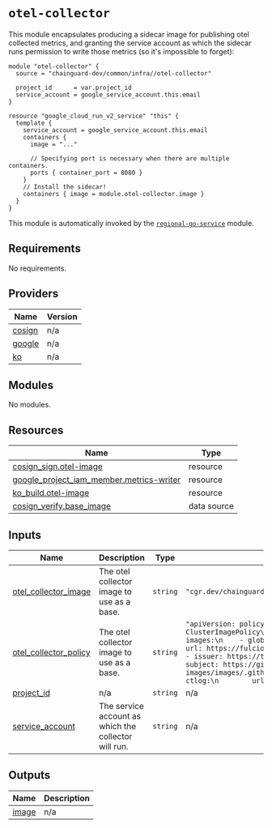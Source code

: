 # `otel-collector`

This module encapsulates producing a sidecar image for publishing otel collected
metrics, and granting the service account as which the sidecar runs permission
to write those metrics (so it's impossible to forget):

```
module "otel-collector" {
  source = "chainguard-dev/common/infra//otel-collector"

  project_id      = var.project_id
  service_account = google_service_account.this.email
}

resource "google_cloud_run_v2_service" "this" {
  template {
    service_account = google_service_account.this.email
    containers {
      image = "..."

      // Specifying port is necessary when there are multiple containers.
      ports { container_port = 8080 }
    }
    // Install the sidecar!
    containers { image = module.otel-collector.image }
  }
}
```

This module is automatically invoked by the
[`regional-go-service`](../regional-go-service/README.md) module.

<!-- BEGIN_TF_DOCS -->
## Requirements

No requirements.

## Providers

| Name | Version |
|------|---------|
| <a name="provider_cosign"></a> [cosign](#provider\_cosign) | n/a |
| <a name="provider_google"></a> [google](#provider\_google) | n/a |
| <a name="provider_ko"></a> [ko](#provider\_ko) | n/a |

## Modules

No modules.

## Resources

| Name | Type |
|------|------|
| [cosign_sign.otel-image](https://registry.terraform.io/providers/chainguard-dev/cosign/latest/docs/resources/sign) | resource |
| [google_project_iam_member.metrics-writer](https://registry.terraform.io/providers/hashicorp/google/latest/docs/resources/project_iam_member) | resource |
| [ko_build.otel-image](https://registry.terraform.io/providers/ko-build/ko/latest/docs/resources/build) | resource |
| [cosign_verify.base_image](https://registry.terraform.io/providers/chainguard-dev/cosign/latest/docs/data-sources/verify) | data source |

## Inputs

| Name | Description | Type | Default | Required |
|------|-------------|------|---------|:--------:|
| <a name="input_otel_collector_image"></a> [otel\_collector\_image](#input\_otel\_collector\_image) | The otel collector image to use as a base. | `string` | `"cgr.dev/chainguard/opentelemetry-collector-contrib:latest"` | no |
| <a name="input_otel_collector_policy"></a> [otel\_collector\_policy](#input\_otel\_collector\_policy) | The otel collector image to use as a base. | `string` | `"apiVersion: policy.sigstore.dev/v1beta1\nkind: ClusterImagePolicy\nmetadata:\n  name: base-policy\nspec:\n  images:\n    - glob: \"**\"\n  authorities:\n    - keyless:\n        url: https://fulcio.sigstore.devn        identities:\n          - issuer: https://token.actions.githubusercontent.comn            subject: https://github.com/chainguard-images/images/.github/workflows/release.yaml@refs/heads/mainn      ctlog:\n        url: https://rekor.sigstore.devn"` | no |
| <a name="input_project_id"></a> [project\_id](#input\_project\_id) | n/a | `string` | n/a | yes |
| <a name="input_service_account"></a> [service\_account](#input\_service\_account) | The service account as which the collector will run. | `string` | n/a | yes |

## Outputs

| Name | Description |
|------|-------------|
| <a name="output_image"></a> [image](#output\_image) | n/a |
<!-- END_TF_DOCS -->
